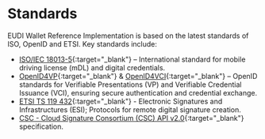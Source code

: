 # Standards

EUDI Wallet Reference Implementation is based on the latest standards of ISO, OpenID and ETSI. Key standards include:

- [ISO/IEC 18013-5](https://www.iso.org/standard/69084.html){:target="_blank"} – International standard for mobile driving license (mDL) and digital credentials.
- [OpenID4VP](https://openid.net/specs/openid-4-verifiable-presentations-1_0.html){:target="_blank"} & [OpenID4VCI](https://openid.net/specs/openid-4-verifiable-credential-issuance-1_0.html){:target="_blank"} – OpenID standards for Verifiable Presentations (VP) and Verifiable Credential Issuance (VCI), ensuring secure authentication and credential exchange.
- [ETSI TS 119 432](https://www.etsi.org/deliver/etsi_ts/119400_119499/119432/01.01.01_60/ts_119432v010101p.pdf){:target="_blank"} - Electronic Signatures and Infrastructures (ESI); Protocols for remote digital signature creation.
- [CSC - Cloud Signature Consortium (CSC) API v2.0](https://cloudsignatureconsortium.org/resources/download-api-specifications/){:target="_blank"} specification.